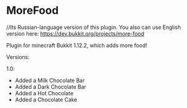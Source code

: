 # MoreFood
//Its Russian-language version of this plugin. You also can use English version here: https://dev.bukkit.org/projects/more-food

Plugin for minecraft Bukkit 1.12.2, which adds more food!

Versions:

1.0:
* Added a Milk Chocolate Bar
* Added a Dark Chocolate Bar
* Added a Hot Chocolate
* Added a Chocolate Cake
